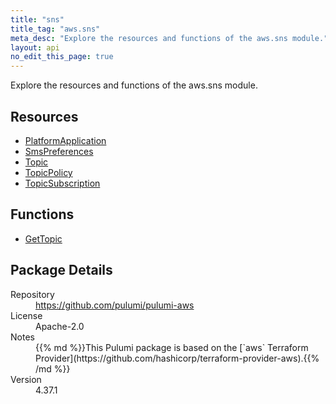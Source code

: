 ```yaml
---
title: "sns"
title_tag: "aws.sns"
meta_desc: "Explore the resources and functions of the aws.sns module."
layout: api
no_edit_this_page: true
---
```


<!-- WARNING: this file was generated by Pulumi Docs Generator. -->
<!-- Do not edit by hand unless you're certain you know what you are doing! -->

Explore the resources and functions of the aws.sns module.

<h2 id="resources">Resources</h2>
<ul class="api">
    <li><a href="platformapplication" title="PlatformApplication"><span class="api-symbol api-symbol--resource"></span>PlatformApplication</a></li>
    <li><a href="smspreferences" title="SmsPreferences"><span class="api-symbol api-symbol--resource"></span>SmsPreferences</a></li>
    <li><a href="topic" title="Topic"><span class="api-symbol api-symbol--resource"></span>Topic</a></li>
    <li><a href="topicpolicy" title="TopicPolicy"><span class="api-symbol api-symbol--resource"></span>TopicPolicy</a></li>
    <li><a href="topicsubscription" title="TopicSubscription"><span class="api-symbol api-symbol--resource"></span>TopicSubscription</a></li>
</ul>

<h2 id="functions">Functions</h2>
<ul class="api">
    <li><a href="gettopic" title="GetTopic"><span class="api-symbol api-symbol--function"></span>GetTopic</a></li>
</ul>

<h2 id="package-details">Package Details</h2>
<dl class="package-details">
	<dt>Repository</dt>
	<dd><a href="https://github.com/pulumi/pulumi-aws">https://github.com/pulumi/pulumi-aws</a></dd>
	<dt>License</dt>
	<dd>Apache-2.0</dd>
	<dt>Notes</dt>
	<dd>{{% md %}}This Pulumi package is based on the [`aws` Terraform Provider](https://github.com/hashicorp/terraform-provider-aws).{{% /md %}}</dd>
	<dt>Version</dt>
	<dd>4.37.1</dd>
</dl>

